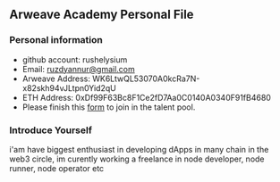 ## Arweave Academy Personal File

### Personal information

- github account: rushelysium
- Email: ruzdyannur@gmail.com
- Arweave Address: WK6LtwQL53070A0kcRa7N-x82skh94vJLtpn0Yid2qU
- ETH Address: 0xDf99F63Bc8F1Ce2fD7Aa0C0140A0340F91fB4680
- Please finish this [form](https://docs.google.com/forms/d/e/1FAIpQLSfWA5fIIcBgmRppm3jNz5vmf9Mai_QMVil-2pO4r7YKn_Zhtw/viewform?usp=sf_link) to join in the talent pool.

### Introduce Yourself
 i'am have biggest enthusiast in developing dApps in many chain in the web3 circle, im curently working a freelance in node developer, node runner, node operator etc
